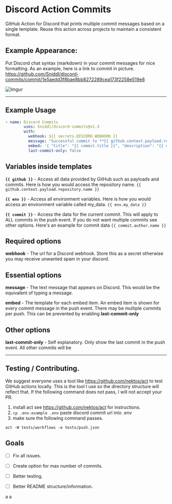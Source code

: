 # Discord Action Commits

GitHub Action for Discord that prints multiple commit messages based on a single template. Reuse this action across projects to maintain a consistent format.

## Example Appearance:

Put Discord chat syntax (markdown) in your commit messages for nice formatting. As an example, here is a link to commit in picture. https://github.com/Sniddl/discord-commits/commit/1e5aedd3f8bae8bb8272289cea173f2258e519e8

![Imgur](https://imgur.com/YvLWWGL.jpg)

<hr/>

## Example Usage

```yaml
- name: Discord Commits
        uses: Sniddl/discord-commits@v1.3
        with:
          webhook: ${{ secrets.DISCORD_WEBHOOK }}
          message: "Successful commit to **{{ github.context.payload.repository.owner.name }}/{{ github.context.payload.repository.name}}**.\nDiff: {{ github.context.payload.compare }}"
          embed: '{ "title": "{{ commit.title }}", "description": "{{ commit.description }}", "url": "{{ commit.url }}", "author": { "name": "{{ commit.author.name }} ({{ commit.author.username }})", "icon_url": "https://avatars.io/gravatar/{{ commit.author.email }}"} }'
          last-commit-only: false
```

## Variables inside templates

**`{{ github }}`** - Access all data provided by GitHub such as payloads and commits. Here is how you would access the repository name. `{{ github.context.payload.repository.name }}`

**`{{ env }}`** - Access all environment variables. Here is how you would access an environment variable called my_data. `{{ env.my_data }}`

**`{{ commit }}`** - Access the data for the current commit. This will apply to ALL commits in the push event. If you do not want multiple commits see other options. Here's an example for commit data `{{ commit.author.name }}`

## Required options

**webhook** - The url for a Discord webhook. Store this as a secret otherwise you may receive unwanted spam in your discord.

## Essential options

**message** - The text message that appears on Discord. This would be the equivalent of typing a message.

**embed** - The template for each embed item. An embed item is shown for every commit message in the push event. There may be multiple commits per push. This can be prevented by enabling **last-commit-only**

## Other options

**last-commit-only** - Self explanatory. Only show the last commit in the push event. All other commits will be

---

## Testing / Contributing.

We suggest everyone uses a tool like https://github.com/nektos/act to test GitHub actions locally. This is the tool I use so the directory structure will reflect that. If the following command does not pass, I will not accept your PR.

1. install act see https://github.com/nektos/act for instructions.
1. `cp .env.example .env` paste discord commit url into .env
1. make sure the following command passes.

```
act -W tests/workflows -e tests/push.json
```

## Goals

- [ ] Fix all issues.
- [ ] Create option for max number of commits.
- [ ] Better testing.
- [ ] Better README structure/information.




a
a
